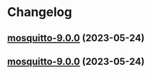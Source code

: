 # Changelog



## [mosquitto-9.0.0](https://github.com/truecharts/charts/compare/mosquitto-8.0.12...mosquitto-9.0.0) (2023-05-24)




## [mosquitto-9.0.0](https://github.com/truecharts/charts/compare/mosquitto-8.0.12...mosquitto-9.0.0) (2023-05-24)

